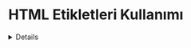 <h1> HTML Etikletleri Kullanımı</h1>
<details>
  <h2><summary>Başlık ve Biçimlendirme </summary></h2>
  
<p><li> Bu bölümde başlık ve biçimlendirme etiketleri kullanılmıştır</li></p>
<p> HTML ile başlık oluşturma</p>
</details>

